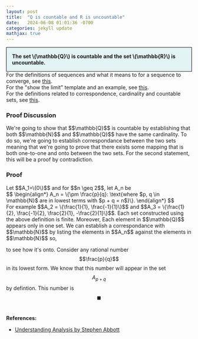 ```yaml
---
layout: post
title:  "Q is countable and R is uncountable"
date:   2024-06-08 01:01:36 -0700
categories: jekyll update
mathjax: true
---
```

<div style="background-color: #E3F4F4; padding: 15px 15px 15px 15px; border:1px solid black;">
  <b>The set \(\mathbb{Q}\) is countable and the set \(\mathbb{R}\) is uncountable.</b>
</div>
For the definitions of sequences and what it means to for a sequence to converge, see <a href="https://strncat.github.io/jekyll/update/2024/05/21/analysis-seq-definitions.html">this</a>.
<br>
For the "show the limit" template and an example, see <a href="https://strncat.github.io/jekyll/update/2024/05/12/analysis-seq-limit-template.html">this</a>.
<br>
For the definitions related to correspondence, cardinality and countable sets, see <a href="https://strncat.github.io/jekyll/update/2024/06/07/analysis-card-definitions.html">this</a>.
<br>
<!------------------------------------------------------------------------------------>
<h3>Proof Discussion</h3>
We're going to show that $$\mathbb{Q}$$ is countable by establishing that both $$\mathbb{N}$$ and $$\mathbb{Q}$$ have the same cardinality. To do so, we're going to establish correspondance between the two sets meaning that we're going to prove that there exists some mapping that is both one-to-one and onto between the two sets. For the second statement, this will be a proof by contradiction.
<br>
<!------------------------------------------------------------------------------------>
<h3>Proof</h3>
Let $$A_1=\{0\}$$ and for $$n \geq 2$$, let A_n be
<div>
$$
\begin{align*}
A_n = \{\pm \frac{p}{q}: \text{where $p, q \in \mathbb{N}$ are in lowest terms with $p + q = n$}\}.
\end{align*}
$$
</div>
For example $$A_2 = \{\frac{1}{1}, \frac{-1}{1}\}$$ and $$A_3 = \{\frac{1}{2}, \frac{-1}{2}, \frac{2}{1}, -\frac{2}{1}\}$$. Each set constructed using the above definition is finite. Moreover, Each element in $$\mathbb{Q}$$ appears only in one set. We can establish a correspondance with $$\mathbb{N}$$ by listing the elements in $$A_n$$ against the elements in $$\mathbb{N}$$ so,


to see how it's onto. Consider any rational number $$\frac{p}{q}$$ in its lowest form. We know that this number will appear in the set $$A_{p+q}$$ by defintion. This number is 
$$\blacksquare$$
<br>
<!------------------------------------------------------------------------------------>
<b>References:</b>
<ul>
<li><a href="https://www.amazon.com/Understanding-Analysis-Undergraduate-Texts-Mathematics/dp/1493927116">Understanding Analysis by Stephen Abbott</a></li>
</ul>